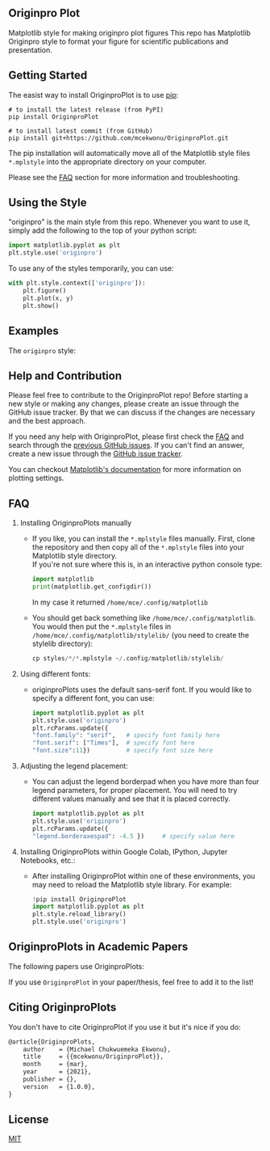 ## Originpro Plot
<p>Matplotlib style for making originpro plot figures
This repo has Matplotlib Originpro style to format your figure for scientific publications and presentation.</p>

## Getting Started
The easist way to install OriginproPlot is to use [pip](https://pip.pypa.io/en/stable/): 
```
# to install the latest release (from PyPI) 
pip install OriginproPlot

# to install latest commit (from GitHub)
pip install git+https://github.com/mcekwonu/OriginproPlot.git
```

The pip installation will automatically move all of the Matplotlib style files ```*.mplstyle``` into the appropriate directory on your computer.

Please see the [FAQ](https://github.com/mcekwonu/OriginproPlot#faq) section for more information and troubleshooting.

## Using the Style

"originpro" is the main style from this repo. Whenever you want to use it, simply add the following to the top of your python script:

```python
import matplotlib.pyplot as plt
plt.style.use('originpro')
```
To use any of the styles temporarily, you can use:

```python
with plt.style.context(['originpro']):
    plt.figure()
    plt.plot(x, y)
    plt.show()
```

## Examples

The ```originpro``` style:

## Help and Contribution

<p>Please feel free to contribute to the OriginproPlot repo! Before starting a new style or making any changes, please create an issue through the GitHub issue tracker. By that we can discuss if the changes are necessary and the best approach.</p>

If you need any help with OriginproPlot, please first check the [FAQ](https://github.com/mcekwonu/OriginproPlot#faq) and search through the [previous GitHub issues](https://github.com/mcekwonu/OriginproPlot/issues). If you can't find an answer, create a new issue through the [GitHub issue tracker](https://github.com/mcekwonu/OriginproPlot/issues).

You can checkout [Matplotlib's documentation](https://matplotlib.org) for more information on plotting settings.

## FAQ

1. Installing OriginproPlots manually

    * If you like, you can install the ```*.mplstyle``` files manually. First, clone the repository and then copy all of the ```*.mplstyle``` files into your Matplotlib style directory.  
    If you're not sure where this is, in an interactive python console type:

        ```python
        import matplotlib
        print(matplotlib.get_configdir())
        ```
        
        In my case it returned ```/home/mce/.config/matplotlib```
    
    * You should get back something like ```/home/mce/.config/matplotlib```. You would then put the ```*.mplstyle``` files in ```/home/mce/.config/matplotlib/stylelib/``` (you need to create the stylelib directory):

        ```python 
        cp styles/*/*.mplstyle ~/.config/matplotlib/stylelib/
        ```

2. Using different fonts:

    * originproPlots uses the default sans-serif font. If you would like to specify a different font, you can use:
    
        ```python
        import matplotlib.pyplot as plt
        plt.style.use('originpro')
        plt.rcParams.update({
        "font.family": "serif",   # specify font family here
        "font.serif": ["Times"],  # specify font here
        "font.size":11})          # specify font size here
        ```
        
3. Adjusting the legend placement:

    * You can adjust the legend borderpad when you have more than four legend parameters, for proper placement. You will need to try different values manually and see that it is placed correctly.
        ```python
        import matplotlib.pyplot as plt
        plt.style.use('originpro')
        plt.rcParams.update({
        "legend.borderaxespad": -4.5 })     # specify value here
        ```
        
4. Installing OriginproPlots within Google Colab, IPython, Jupyter Notebooks, etc.:
    
    * After installing OriginproPlot within one of these environments, you may need to reload the Matplotlib style library. For example:
    
        ```python
        !pip install OriginproPlot
        import matplotlib.pyplot as plt
        plt.style.reload_library()
        plt.style.use('originpro')
        ```

## OriginproPlots in Academic Papers

The following papers use OriginproPlots:

If you use ```OriginproPlot``` in your paper/thesis, feel free to add it to the list!

## Citing OriginproPlots

You don't have to cite OriginproPlot if you use it but it's nice if you do:

```latex
@article{OriginproPlots,
    author    = {Michael Chukwuemeka Ekwonu},
    title     = {{mcekwonu/OriginproPlot}},
    month     = {mar},
    year      = {2021},
    publisher = {},
    version   = {1.0.0},
}
```

## License

[MIT](https://choosealicense.com/licenses/mit/)
